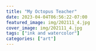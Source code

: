 ```yaml
---
title: "My Octopus Teacher"
date: 2023-04-04T06:56:22-07:00
featured_image: img/202111_4.jpg 
cover_image: img/202111_4.jpg 
tags: ["ink and watercolor"]
categories: ["art"]
---
```

